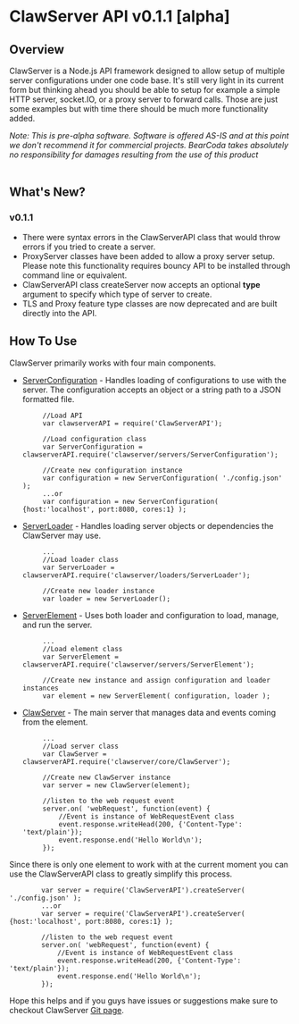 # ClawServer API v0.1.1 [alpha]

## Overview

ClawServer is a Node.js API framework designed to allow setup of multiple server configurations under one code base. It's still very light
in its current form but thinking ahead you should be able to setup for example a simple HTTP server, socket.IO, or a proxy server to forward calls. 
Those are just some examples but with time there should be much more functionality added.

*Note: This is pre-alpha software. Software is offered AS-IS and at this point we don't recommend it for commercial projects. BearCoda takes absolutely no 
responsibility for damages resulting from the use of this product*
<br><br>

## What's New?

### v0.1.1
 * There were syntax errors in the ClawServerAPI class that would throw errors if you tried to create a server.
 * ProxyServer classes have been added to allow a proxy server setup. Please note this functionality requires bouncy API to be installed through command line or equivalent.
 * ClawServerAPI class createServer now accepts an optional **type** argument to specify which type of server to create.
 * TLS and Proxy feature type classes are now deprecated and are built directly into the API.

## How To Use

ClawServer primarily works with four main components. 

 * [ServerConfiguration](ServerConfiguration.html) - Handles loading of configurations to use with the server. The configuration accepts an object or a string path
 to a JSON formatted file.
 
			//Load API
			var clawserverAPI = require('ClawServerAPI');
			
			//Load configuration class
			var ServerConfiguration = clawserverAPI.require('clawserver/servers/ServerConfiguration');
			
			//Create new configuration instance
			var configuration = new ServerConfiguration( './config.json' );
			...or
			var configuration = new ServerConfiguration( {host:'localhost', port:8080, cores:1} );
 
 * [ServerLoader](ServerLoader.html) - Handles loading server objects or dependencies the ClawServer may use.
 
			...
			//Load loader class
			var ServerLoader = clawserverAPI.require('clawserver/loaders/ServerLoader');
			
			//Create new loader instance
			var loader = new ServerLoader();
 
 * [ServerElement](ServerElement.html) - Uses both loader and configuration to load, manage, and run the server.
 
			...
			//Load element class
			var ServerElement = clawserverAPI.require('clawserver/servers/ServerElement');
			
			//Create new instance and assign configuration and loader instances
			var element = new ServerElement( configuration, loader );
 
 * [ClawServer](ClawServer.html) - The main server that manages data and events coming from the element.
 
			...
			//Load server class
			var ClawServer = clawserverAPI.require('clawserver/core/ClawServer');
			
			//Create new ClawServer instance
			var server = new ClawServer(element);
				
			//listen to the web request event
			server.on( 'webRequest', function(event) {
				//Event is instance of WebRequestEvent class
				event.response.writeHead(200, {'Content-Type': 'text/plain'});
				event.response.end('Hello World\n');
			});
			
Since there is only one element to work with at the current moment you can use the ClawServerAPI class to greatly simplify this process.

			var server = require('ClawServerAPI').createServer( './config.json' );
			...or
			var server = require('ClawServerAPI').createServer( {host:'localhost', port:8080, cores:1} );
			
			//listen to the web request event
			server.on( 'webRequest', function(event) {
				//Event is instance of WebRequestEvent class
				event.response.writeHead(200, {'Content-Type': 'text/plain'});
				event.response.end('Hello World\n');
			});
Hope this helps and if you guys have issues or suggestions make sure to checkout ClawServer [Git page](https://github.com/bearcoda/clawserver).


